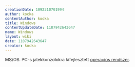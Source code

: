 ```yaml
---
creationDate: 1092310701994 
author: kocka 
contentAuthor: kocka 
title: Windows 
contentUpdateDate: 1107942643647 
name: Windows 
layout: wiki 
date: 1107942643647 
creator: kocka 
---
```

MS/OS.
PC-s jatekkonzolokra kifejlesztett [operacios rendszer](Operacios%20rendszer.html).
